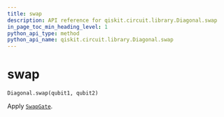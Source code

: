 ```yaml
---
title: swap
description: API reference for qiskit.circuit.library.Diagonal.swap
in_page_toc_min_heading_level: 1
python_api_type: method
python_api_name: qiskit.circuit.library.Diagonal.swap
---
```


# swap

<span id="qiskit.circuit.library.Diagonal.swap" />

`Diagonal.swap(qubit1, qubit2)`

Apply [`SwapGate`](qiskit.circuit.library.SwapGate "qiskit.circuit.library.SwapGate").

